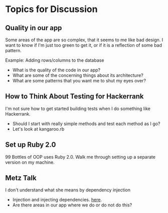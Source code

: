 # Topics for Discussion

## Quality in our app
Some areas of the app are so complex, that it seems to me like bad design. 
I want to know if I'm just too green to get it, or if it is a reflection of some bad pattern.

Example: Adding rows/columns to the database
- What is the quality of the code in our app?
- What are some of the concerning things about its architecture?
- What are some patterns that you want me to shut my eyes over?


## How to Think About Testing for Hackerrank
I'm not sure how to get started building tests when I do something like Hackerrank.
- Should I start with really simple methods and test each method as I go?
- Let's look at kangaroo.rb

## Set up Ruby 2.0
99 Bottles of OOP uses Ruby 2.0. Walk me through setting up a separate version on my machine.

## Metz Talk
I don't understand what she means by dependency injection
- Injection and injecting dependencies. [here](https://youtu.be/v-2yFMzxqwU?list=PLqal2KPbpmUwQurG_ixyT9pAHcesUjvJ5&t=2223).
- Are there areas in our app where we do or do not do this?